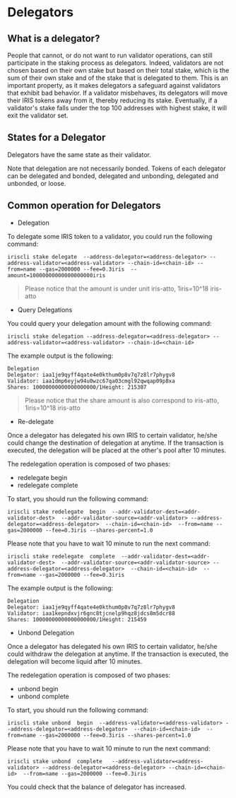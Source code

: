 # Delegators

## What is a delegator?
People that cannot, or do not want to run validator operations, can still participate in the staking process as delegators. Indeed, validators are not chosen based on their own stake 
but based on their total stake, which is the sum of their own stake and of the stake that is delegated to them. This is an important property, as it makes delegators a safeguard against
 validators that exhibit bad behavior. If a validator misbehaves, its delegators will move their IRIS tokens away from it, thereby reducing its stake. Eventually, if a validator's stake falls 
 under the top 100 addresses with highest stake, it will exit the validator set.

## States for a Delegator

Delegators have the same state as their validator.


Note that delegation are not necessarily bonded. Tokens of each delegator can be delegated and bonded, delegated and unbonding, delegated and unbonded, or loose. 

## Common operation for Delegators

* Delegation

To delegate some IRIS token to a validator, you could run the following command:
```$xslt
iriscli stake delegate  --address-delegator=<address-delegator> --address-validator=<address-validator> --chain-id=<chain-id> --from=name --gas=2000000 --fee=0.3iris  --amount=10000000000000000000iris 
```
> Please notice that the amount is under unit iris-atto, 1iris=10^18 iris-atto

* Query Delegations

You could query your delegation amount with the following command:

```$xslt
iriscli stake delegation --address-delegator=<address-delegator> --address-validator=<address-validator> --chain-id=<chain-id>
```

The example output is the following:
```$xslt
Delegation
Delegator: iaa1je9qyff4qate4e0kthum0p8v7q7z8lr7phygv8
Validator: iaa1dmp6eyjw94u0wzc67qa03cmgl92qwqap09p8xa
Shares: 10000000000000000000/1Height: 215307
```

> Please notice that the share amount is also correspond to iris-atto, 1iris=10^18 iris-atto


* Re-delegate 

Once a delegator has delegated his own IRIS to certain validator, he/she could change the destination of delegation at anytime. If the transaction is executed, the 
delegation will be placed at the other's pool after 10 minutes. 

The redelegation operation is composed of two phases:
 * redelegate begin
 * redelegate complete
 
 To start, you should run the following command:
```$xslt
iriscli stake redelegate  begin  --addr-validator-dest=<addr-validator-dest>  --addr-validator-source=<addr-validator> --address-delegator=<address-delegator>  --chain-id=<chain-id>  --from=name --gas=2000000 --fee=0.3iris --shares-percent=1.0 
```

Please note that you have to wait 10 minute to run the next command:

```$xslt
iriscli stake redelegate  complete  --addr-validator-dest=<addr-validator-dest>  --addr-validator-source=<addr-validator-source> --address-delegator=<address-delegator>  --chain-id=<chain-id>  --from=name --gas=2000000 --fee=0.3iris 
```

The example output is the following:
```$xslt
Delegation
Delegator: iaa1je9qyff4qate4e0kthum0p8v7q7z8lr7phygv8
Validator: iaa1kepndxvjr6gnc8tjcnelp9hqz8jdcs8m5dcr88
Shares: 10000000000000000000/1Height: 215459
```

* Unbond Delegation


Once a delegator has delegated his own IRIS to certain validator, he/she could withdraw the  delegation at anytime. If the transaction is executed, the 
delegation will become liquid after 10 minutes. 

The redelegation operation is composed of two phases:
 * unbond begin
 * unbond complete
 
 To start, you should run the following command:
```$xslt
iriscli stake unbond  begin  --address-validator=<address-validator> --address-delegator=<address-delegator>  --chain-id=<chain-id>  --from=name --gas=2000000 --fee=0.3iris --shares-percent=1.0 
```

Please note that you have to wait 10 minute to run the next command:

```$xslt
iriscli stake unbond  complete   --address-validator=<address-validator> --address-delegator=<address-delegator> --chain-id=<chain-id>  --from=name --gas=2000000 --fee=0.3iris 
```

You could check that the balance of delegator has increased.
